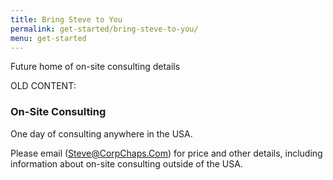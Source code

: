 ```yaml
---
title: Bring Steve to You
permalink: get-started/bring-steve-to-you/
menu: get-started
---
```

Future home of on-site consulting details

OLD CONTENT:

### On-Site Consulting

One day of consulting anywhere in the USA.

Please email ([Steve@CorpChaps.Com](mailto:Steve@CorpChaps.Com)) for price and other details, including information about on-site consulting outside of the USA.
